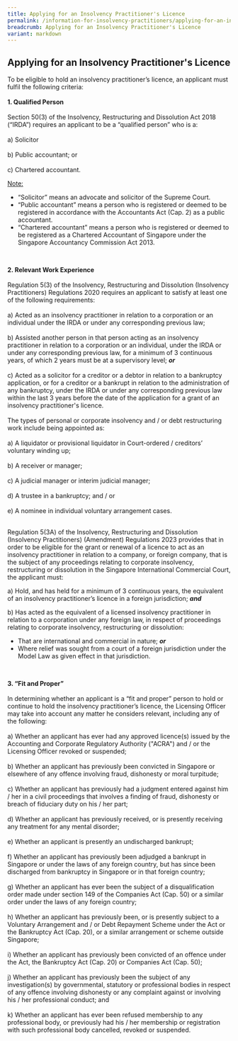 ```yaml
---
title: Applying for an Insolvency Practitioner's Licence
permalink: /information-for-insolvency-practitioners/applying-for-an-insolvency-practitioner-licence/
breadcrumb: Applying for an Insolvency Practitioner's Licence
variant: markdown
---
```

**Applying for an Insolvency Practitioner's Licence**
---
To be eligible to hold an insolvency practitioner’s licence, an applicant must fulfil the following criteria:
<br><br>
**1. Qualified Person**
<br><br>
Section 50(3) of the Insolvency, Restructuring and Dissolution Act 2018 (“IRDA”) requires an applicant to be a “qualified person” who is a:
<br><br>
a) Solicitor<br><br>
b) Public accountant; or<br><br>
c) Chartered accountant. <br>

<ins>Note:</ins><br>
*  “Solicitor” means an advocate and solicitor of the Supreme Court.<br>
* “Public accountant” means a person who is registered or deemed to be registered in accordance with the Accountants Act (Cap. 2) as a public accountant.<br>
* “Chartered accountant” means a person who is registered or deemed to be registered as a Chartered Accountant of Singapore under the Singapore Accountancy Commission Act 2013.
<br>

**2. Relevant Work Experience**
<br><br>
Regulation 5(3) of the Insolvency, Restructuring and Dissolution (Insolvency Practitioners) Regulations 2020 requires an applicant to satisfy at least one of the following requirements:
<br><br>
a) Acted as an insolvency practitioner in relation to a corporation or an individual under the IRDA or under any corresponding previous law;
<br><br>
b) Assisted another person in that person acting as an insolvency practitioner in relation to a corporation or an individual, under the IRDA or under any corresponding previous law, for a minimum of 3 continuous years, of which 2 years must be at a supervisory level; ***or***
<br><br>
c) Acted as a solicitor for a creditor or a debtor in relation to a bankruptcy application, or for a creditor or a bankrupt in relation to the administration of any bankruptcy, under the IRDA or under any corresponding previous law within the last 3 years before the date of the application for a grant of an insolvency practitioner's licence.<br><br>
The types of personal or corporate insolvency and / or debt restructuring work include being appointed as:<br><br>
a) A liquidator or provisional liquidator in Court-ordered / creditors’ voluntary winding up;<br><br>
b) A receiver or manager;<br><br>
c) A judicial manager or interim judicial manager; <br><br>
d) A trustee in a bankruptcy; and / or <br><br>
e) A nominee in individual voluntary arrangement cases.<br><br>
   
Regulation 5(3A) of the Insolvency, Restructuring and Dissolution (Insolvency Practitioners) (Amendment) Regulations 2023 provides that in order to be eligible for the grant or renewal of a licence to act as an insolvency practitioner in relation to a company, or foreign company, that is the subject of any proceedings relating to corporate insolvency, restructuring or dissolution in the Singapore International Commercial Court, the applicant must:

a) Hold, and has held for a minimum of 3 continuous years, the equivalent of an insolvency practitioner’s licence in a foreign jurisdiction; ***and***

b) Has acted as the equivalent of a licensed insolvency practitioner in relation to a corporation under any foreign law, in respect of proceedings relating to corporate insolvency, restructuring or dissolution:

* That are international and commercial in nature; ***or***<br>
* Where relief was sought from a court of a foreign jurisdiction under the Model Law as given effect in that jurisdiction.
<br>

**3. “Fit and Proper”**
<br><br>
In determining whether an applicant is a “fit and proper” person to hold or continue to hold the insolvency practitioner’s licence, the Licensing Officer may take into account any matter he considers relevant, including any of the following:
<br><br>
a) Whether an applicant has ever had any approved licence(s) issued by the Accounting and Corporate Regulatory Authority ("ACRA") and / or the Licensing Officer revoked or suspended;
<br><br>
b) Whether an applicant has previously been convicted in Singapore or elsewhere of any offence involving fraud, dishonesty or moral turpitude;
<br><br>
c) Whether an applicant has previously had a judgment entered against him / her in a civil proceedings that involves a finding of fraud, dishonesty or breach of fiduciary duty on his / her part;
<br><br>
d) Whether an applicant has previously received, or is presently receiving any treatment for any mental disorder;
<br><br>
e) Whether an applicant is presently an undischarged bankrupt;
<br><br>
f) Whether an applicant has previously been adjudged a bankrupt in Singapore or under the laws of any foreign country, but has since been discharged from bankruptcy in Singapore or in that foreign country;
<br><br>
g) Whether an applicant has ever been the subject of a disqualification order made under section 149 of the Companies Act (Cap. 50) or a similar order under the laws of any foreign country;
<br><br>
h) Whether an applicant has previously been, or is presently subject to a Voluntary Arrangement and / or Debt Repayment Scheme under the Act or the Bankruptcy Act (Cap. 20), or a similar arrangement or scheme outside Singapore; 
<br><br>
i) Whether an applicant has previously been convicted of an offence under the Act, the Bankruptcy Act (Cap. 20) or Companies Act (Cap. 50); 
<br><br>
j) Whether an applicant has previously been the subject of any investigation(s) by governmental, statutory or professional bodies in respect of any offence involving dishonesty or any complaint against or involving his / her professional conduct; and 
<br><br>
k) Whether an applicant has ever been refused membership to any professional body, or previously had his / her membership or registration with such professional body cancelled, revoked or suspended.
<br>
